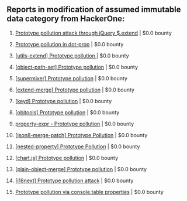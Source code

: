 ## Reports in modification of assumed immutable data category from HackerOne:

1. [Prototype pollution attack through jQuery $.extend](https://hackerone.com/reports/454365) | $0.0 bounty

2. [Prototype pollution in dot-prop](https://hackerone.com/reports/719856) | $0.0 bounty

3. [[utils-extend] Prototype pollution ](https://hackerone.com/reports/801522) | $0.0 bounty

4. [[object-path-set] Prototype pollution](https://hackerone.com/reports/878332) | $0.0 bounty

5. [[supermixer] Prototype pollution](https://hackerone.com/reports/959987) | $0.0 bounty

6. [[extend-merge] Prototype pollution](https://hackerone.com/reports/878339) | $0.0 bounty

7. [[keyd] Prototype pollution](https://hackerone.com/reports/877515) | $0.0 bounty

8. [[objtools] Prototype pollution](https://hackerone.com/reports/878394) | $0.0 bounty

9. [property-expr - Prototype pollution](https://hackerone.com/reports/910206) | $0.0 bounty

10. [[json8-merge-patch] Prototype Pollution](https://hackerone.com/reports/980649) | $0.0 bounty

11. [[nested-property] Prototype Pollution](https://hackerone.com/reports/788883) | $0.0 bounty

12. [[chart.js] Prototype pollution](https://hackerone.com/reports/776371) | $0.0 bounty

13. [[plain-object-merge] Prototype pollution](https://hackerone.com/reports/871156) | $0.0 bounty

14. [[i18next] Prototype pollution attack](https://hackerone.com/reports/968355) | $0.0 bounty

15. [Prototype pollution via console.table properties](https://hackerone.com/reports/1431042) | $0.0 bounty

